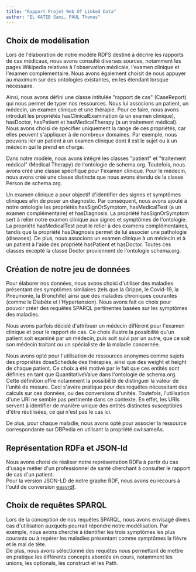 ```yaml
---
title: "Rapport Projet Web Of Linked Data"
author: "EL KATEB Sami, PAUL Thomas"
---
```

## Choix de modélisation
Lors de l'élaboration de notre modèle RDFS destiné à décrire les rapports de cas médicaux,
nous avons consulté diverses sources, notamment les pages Wikipedia relatives à l'observation médicale, 
l'examen clinique et l'examen complémentaire. 
Nous avons également choisit de nous appuyer au maximum sur des ontologies existantes, en les étendant lorsque nécessaire.

Ainsi, nous avons défini une classe intitulée "rapport de cas" (CaseReport) qui nous permet de typer nos ressources. Nous lui associons un patient, 
un médecin, un examen clinique et une thérapie.
Pour ce faire, nous avons introduit les propriétés hasClinicalExamination (a un examen clinique), 
hasDoctor, hasPatient et hasMedicalTherapy (a un traitement médical). 
Nous avons choisi de spécifier uniquement la range de ces propriétés, car elles peuvent s'appliquer à de nombreux domaines. 
Par exemple, nous pouvons lier un patient à un examen clinique dont il est le sujet ou à un médecin qui le prend en charge.

Dans notre modèle, nous avons intégré les classes "patient" et "traitement médical" (Medical Therapy) de l'ontologie de schema.org.
Toutefois, nous avons créé une classe spécifique pour l'examen clinique.
Pour le médecin, nous avons créé une classe distincte que nous avons étendu de la classe Person de schema.org.

Un examen clinique a pour objectif d'identifier des signes et symptômes cliniques afin de poser un diagnostic. 
Par conséquent, nous avons ajouté à notre ontologie les propriétés hasSignOrSymptom, hasMedicalTest (a un examen complémentaire) et hasDiagnosis. 
La propriété hasSignOrSymptom sert à relier notre examen clinique aux signes et symptômes de l'ontologie.
La propriété hasMedicalTest peut le relier à des examens complémentaires, tandis que la propriété hasDiagnosis permet de lui associer une pathologie (diseases).
De plus, nous associons un examen clinique à un médecin et à un patient à l'aide des propriété hasPatient et hasDoctor. 
Toutes ces classes excepté la classe Doctor proviennent de l'ontologie schema.org.

## Création de notre jeu de données

Pour élaborer nos données, nous avons choisi d'utiliser des maladies présentant des symptômes similaires 
(tels que la Grippe, le Covid-19, la Pneumonie, la Bronchite) ainsi que des maladies chroniques courantes 
(comme le Diabète et l'Hypertension). Nous avons fait ce choix pour pouvoir créer des requêtes SPARQL pertinentes basées sur les symptômes des maladies.

Nous avons parfois décidé d'attribuer un médecin différent pour l'examen clinique et pour le rapport de cas.
Ce choix illustre la possibilité qu'un patient soit examiné par un médecin, puis soit suivi par un autre, que ce soit son médecin traitant ou un spécialiste 
de la maladie concernée.

Nous avons opté pour l'utilisation de ressources anonymes comme sujets des propriétés doseSchedule des thérapies,
ainsi que des weight et height de chaque patient.
Ce choix a été motivé par le fait que ces entités sont définies en tant que QuantitativeValue dans l'ontologie de schema.org.
Cette définition offre notamment la possibilité de distinguer la valeur de l'unité de mesure.
Ceci s'avère pratique pour des requêtes nécessitant des calculs sur ces données, ou des conversions d'unités.
Toutefois, l'utilisation d'une URI ne semble pas pertinente dans ce contexte.
En effet, les URIs servent à identifier de manière unique des entités distinctes susceptibles d'être réutilisées,
ce qui n'est pas le cas ici.  

De plus, pour chaque maladie, nous avons opté pour associer la ressource correspondante sur DBPedia en utilisant la propriété owl:sameAs.

## Représentation RDFa et JSON-ld
Nous avons choisi de réaliser notre représentation RDFa à partir du cas 
d'usage métier d'un professionnel de santé cherchant à consulter le rapport de cas d'un patient.  
Pour la version JSON-LD de notre graphe RDF, nous avons eu recours à l'outil de conversion [easyrdf](https://www.easyrdf.org/converter).


## Choix de requêtes SPARQL

Lors de la conception de nos requêtes SPARQL, nous avons envisagé divers cas d'utilisation auxquels pourrait répondre
notre modélisation. Par exemple, nous avons cherché à identifier les trois symptômes 
les plus courants ou à repérer les maladies présentant comme symptômes 
la fièvre et le mal de tête.   
De plus, nous avons sélectionné des requêtes 
nous permettant de mettre en pratique les différents concepts abordés en cours,
notamment les unions, les optionals, les construct et les Path.
